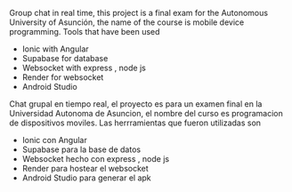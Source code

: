 Group chat in real time, this project is a final exam for the Autonomous University of Asunción, the name of the course is mobile device programming.
Tools that have been used
- Ionic with Angular
- Supabase for database
- Websocket with express , node js
- Render for websocket
- Android Studio

Chat grupal en tiempo real, el proyecto es para un examen final en la Universidad Autonoma de Asuncion, el nombre del curso es programacion de dispositivos moviles.
Las herrramientas que fueron utilizadas son
- Ionic con Angular
- Supabase para la base de datos
- Websocket hecho con express , node js
- Render para hostear el websocket
- Android Studio para generar el apk

